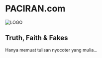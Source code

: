 # PACIRAN.com

![LOGO](https://www.paciran.com/images/paciran.jpg)

## Truth, Faith & Fakes

Hanya memuat tulisan nyocoter yang mulia...
